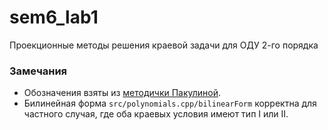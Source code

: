 # sem6_lab1
Проекционные методы решения краевой задачи для ОДУ 2-го порядка

### Замечания
- Обозначения взяты из [методички Пакулиной](https://dspace.spbu.ru/bitstream/11701/15392/1/method_part_2.pdf).
- Билинейная форма `src/polynomials.cpp/bilinearForm` корректна для частного случая, где оба краевых условия имеют тип I или II.